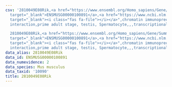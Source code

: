 ```yaml
---
csv: '2810049E08Rik,<a href="https://www.ensembl.org/Homo_sapiens/Gene/Summary?db=core;g=ENSMUSG00000100891"
  target="_blank">ENSMUSG00000100891</a>,<a href="https://www.ncbi.nlm.nih.gov/pubmed/25450459"
  target="_blank"><i class="fas fa-file"></i></a>",chromatin immunoprecipitation assay,direct
  interaction,prime adult stage, testis, Spermatocyte,,,transcriptional regulation,

  2810049E08Rik,<a href="https://www.ensembl.org/Homo_sapiens/Gene/Summary?db=core;g=ENSMUSG00000100891"
  target="_blank">ENSMUSG00000100891</a>,<a href="https://www.ncbi.nlm.nih.gov/pubmed/25450459"
  target="_blank"><i class="fas fa-file"></i></a>",chromatin immunoprecipitation assay,direct
  interaction,prime adult stage, testis, Spermatocyte,,,transcriptional regulation,'
data_alias: 2810049E08Rik
data_id: ENSMUSG00000100891
data_numevidence: 2
data_species: Mus musculus
data_taxid: '10090'
title: 2810049E08Rik
---
```

